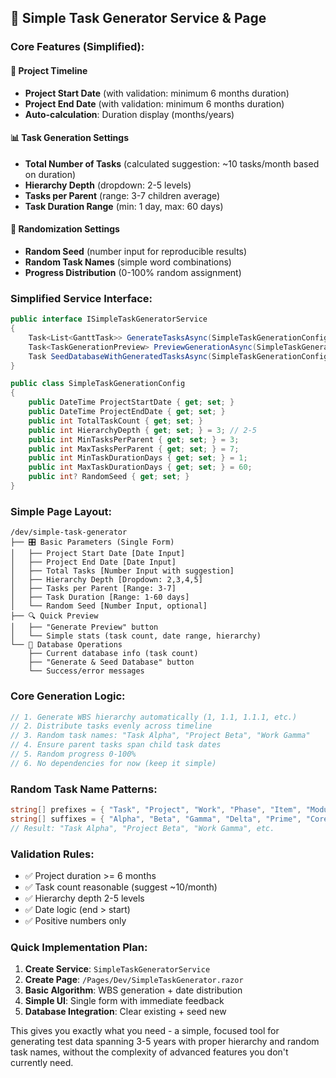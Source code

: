## 🎯 **Simple Task Generator Service & Page**

### **Core Features (Simplified):**

#### **📅 Project Timeline**
- **Project Start Date** (with validation: minimum 6 months duration)
- **Project End Date** (with validation: minimum 6 months duration)
- **Auto-calculation**: Duration display (months/years)

#### **📊 Task Generation Settings**
- **Total Number of Tasks** (calculated suggestion: ~10 tasks/month based on duration)
- **Hierarchy Depth** (dropdown: 2-5 levels)
- **Tasks per Parent** (range: 3-7 children average)
- **Task Duration Range** (min: 1 day, max: 60 days)

#### **🎲 Randomization Settings**
- **Random Seed** (number input for reproducible results)
- **Random Task Names** (simple word combinations)
- **Progress Distribution** (0-100% random assignment)

### **Simplified Service Interface:**

```csharp
public interface ISimpleTaskGeneratorService
{
    Task<List<GanttTask>> GenerateTasksAsync(SimpleTaskGenerationConfig config);
    Task<TaskGenerationPreview> PreviewGenerationAsync(SimpleTaskGenerationConfig config);
    Task SeedDatabaseWithGeneratedTasksAsync(SimpleTaskGenerationConfig config);
}

public class SimpleTaskGenerationConfig
{
    public DateTime ProjectStartDate { get; set; }
    public DateTime ProjectEndDate { get; set; }
    public int TotalTaskCount { get; set; }
    public int HierarchyDepth { get; set; } = 3; // 2-5
    public int MinTasksPerParent { get; set; } = 3;
    public int MaxTasksPerParent { get; set; } = 7;
    public int MinTaskDurationDays { get; set; } = 1;
    public int MaxTaskDurationDays { get; set; } = 60;
    public int? RandomSeed { get; set; }
}
```

### **Simple Page Layout:**

```
/dev/simple-task-generator
├── 🎛️ Basic Parameters (Single Form)
│   ├── Project Start Date [Date Input]
│   ├── Project End Date [Date Input] 
│   ├── Total Tasks [Number Input with suggestion]
│   ├── Hierarchy Depth [Dropdown: 2,3,4,5]
│   ├── Tasks per Parent [Range: 3-7]
│   ├── Task Duration [Range: 1-60 days]
│   └── Random Seed [Number Input, optional]
├── 🔍 Quick Preview
│   ├── "Generate Preview" button
│   └── Simple stats (task count, date range, hierarchy)
└── 💾 Database Operations
    ├── Current database info (task count)
    ├── "Generate & Seed Database" button
    └── Success/error messages
```

### **Core Generation Logic:**

```csharp
// 1. Generate WBS hierarchy automatically (1, 1.1, 1.1.1, etc.)
// 2. Distribute tasks evenly across timeline
// 3. Random task names: "Task Alpha", "Project Beta", "Work Gamma"
// 4. Ensure parent tasks span child task dates
// 5. Random progress 0-100%
// 6. No dependencies for now (keep it simple)
```

### **Random Task Name Patterns:**
```csharp
string[] prefixes = { "Task", "Project", "Work", "Phase", "Item", "Module" };
string[] suffixes = { "Alpha", "Beta", "Gamma", "Delta", "Prime", "Core", "Main", "Sub" };
// Result: "Task Alpha", "Project Beta", "Work Gamma", etc.
```

### **Validation Rules:**
- ✅ Project duration >= 6 months
- ✅ Task count reasonable (suggest ~10/month)
- ✅ Hierarchy depth 2-5 levels
- ✅ Date logic (end > start)
- ✅ Positive numbers only

### **Quick Implementation Plan:**

1. **Create Service**: `SimpleTaskGeneratorService`
2. **Create Page**: `/Pages/Dev/SimpleTaskGenerator.razor`
3. **Basic Algorithm**: WBS generation + date distribution
4. **Simple UI**: Single form with immediate feedback
5. **Database Integration**: Clear existing + seed new

This gives you exactly what you need - a simple, focused tool for generating test data spanning 3-5 years with proper hierarchy and random task names, without the complexity of advanced features you don't currently need.